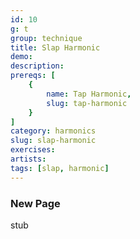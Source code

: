 ```yaml
---
id: 10
g: t
group: technique
title: Slap Harmonic
demo: 
description:
prereqs: [
    {
        name: Tap Harmonic,
        slug: tap-harmonic
    }
]
category: harmonics
slug: slap-harmonic
exercises:
artists: 
tags: [slap, harmonic]
---
```


### New Page

stub
